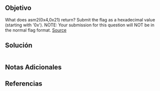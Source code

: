 ## Objetivo
What does asm2(0x4,0x21) return? Submit the flag as a hexadecimal value (starting with '0x'). NOTE: Your submission for this question will NOT be in the normal flag format. [Source](https://jupiter.challenges.picoctf.org/static/7e3eb2f90200ac88126f62ceb4bc3948/test.S)

## Solución
```bash

```

## Notas Adicionales


## Referencias
